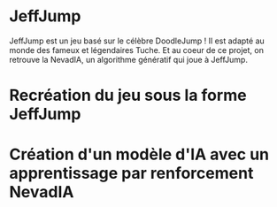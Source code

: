 # JeffJump
JeffJump est un jeu basé sur le célèbre DoodleJump ! Il est adapté au monde des fameux et légendaires Tuche. Et au coeur de ce projet, on retrouve la NevadIA, un algorithme génératif qui joue à JeffJump. 

# Recréation du jeu sous la forme JeffJump


# Création d'un modèle d'IA avec un apprentissage par renforcement NevadIA
